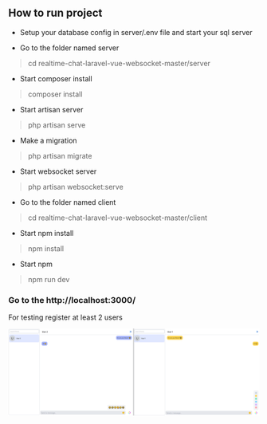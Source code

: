 ## How to run project
- Setup your database config in server/.env file and start your sql server

- Go to the folder named server
> cd realtime-chat-laravel-vue-websocket-master/server

- Start composer install
> composer install

- Start artisan server
> php artisan serve

- Make a migration
> php artisan migrate

- Start websocket server
> php artisan websocket:serve

- Go to the folder named client
> cd realtime-chat-laravel-vue-websocket-master/client

- Start npm install
> npm install

- Start npm
> npm run dev

### Go to the http://localhost:3000/

For testing register at least 2 users

![img.png](img.png)